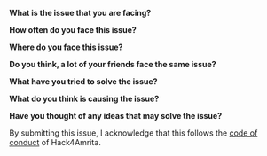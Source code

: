 **What is the issue that you are facing?**


**How often do you face this issue?**


**Where do you face this issue?**


**Do you think, a lot of your friends face the same issue?**


**What have you tried to solve the issue?**


**What do you think is causing the issue?**


**Have you thought of any ideas that may solve the issue?**



By submitting this issue, I acknowledge that this follows the [code of conduct](CODE_OF_CONDUCT.md) of Hack4Amrita.
